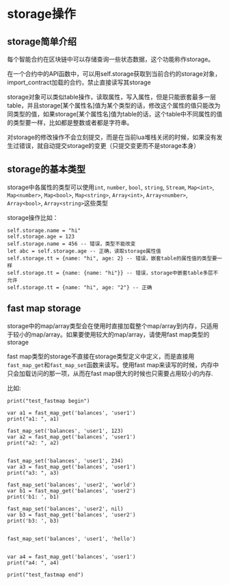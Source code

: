 # storage操作


## storage简单介绍
每个智能合约在区块链中可以存储查询一些状态数据，这个功能称作storage。

在一个合约中的API函数中，可以用self.storage获取到当前合约的storage对象，import_contract加载的合约，禁止直接读写其storage

storage对象可以类似table操作，读取属性，写入属性，但是只能嵌套最多一层table，并且storage[某个属性名]值为某个类型的话，修改这个属性的值只能改为同类型的值，如果storage[某个属性名]值为table的话，这个table中不同属性的值的类型要一样，比如都是整数或者都是字符串。

对storage的修改操作不会立刻提交，而是在当前lua堆栈关闭的时候，如果没有发生过错误，就自动提交storage的变更（只提交变更而不是storage本身）


## storage的基本类型

storage中各属性的类型可以使用`int`, `number`, `bool`, `string`, `Stream`, `Map<int>`, `Map<number>`, `Map<bool>`, `Map<string>`, 
`Array<int>`, `Array<number>`, `Array<bool>`, `Array<string>`这些类型


storage操作比如：



    self.storage.name = "hi"
    self.storage.age = 123
    self.storage.name = 456 -- 错误，类型不能改变
    let abc = self.storage.age -- 正确，读取storage属性值
    self.storage.tt = {name: "hi", age: 2} -- 错误，嵌套table的属性值的类型要一样
    self.storage.tt = {name: {name: "hi"}} -- 错误，storage中嵌套table多层不允许
    self.storage.tt = {name: "hi", age: "2"} -- 正确

## fast map storage

storage中的map/array类型会在使用时直接加载整个map/array到内存，只适用于较小的map/array。如果要使用较大的map/array，请使用fast map类型的storage

fast map类型的storage不直接在storage类型定义中定义，而是直接用`fast_map_get`和`fast_map_set`函数来读写。使用fast map来读写的时候，内存中只会加载访问的那一项，从而在fast map很大的时候也只需要占用较小的内存.

比如:

    print("test_fastmap begin")

    var a1 = fast_map_get('balances', 'user1')
    print("a1: ", a1)

    fast_map_set('balances', 'user1', 123)
    var a2 = fast_map_get('balances', 'user1')
    print("a2: ", a2)


    fast_map_set('balances', 'user1', 234)
    var a3 = fast_map_get('balances', 'user1')
    print("a3: ", a3)

    fast_map_set('balances', 'user2', 'world')
    var b1 = fast_map_get('balances', 'user2')
    print('b1: ', b1)

    fast_map_set('balances', 'user2', nil)
    var b3 = fast_map_get('balances', 'user2')
    print('b3: ', b3)


    fast_map_set('balances', 'user1', 'hello')


    var a4 = fast_map_get('balances', 'user1')
    print("a4: ", a4)

    print("test_fastmap end")
